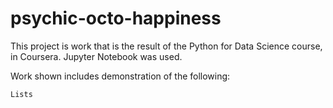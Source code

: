 # psychic-octo-happiness

This project is work that is the result of the Python for Data Science course, in Coursera. Jupyter Notebook was used.

Work shown includes demonstration of the following:

	Lists


